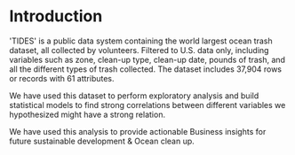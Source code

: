 # Introduction

'TIDES' is a public data system containing the world largest ocean trash dataset, all collected by
volunteers. Filtered to U.S. data only, including variables such as zone, clean-up type, clean-up
date, pounds of trash, and all the different types of trash collected. The dataset includes 37,904
rows or records with 61 attributes.

We have used this dataset to perform exploratory analysis and build statistical models to find strong correlations between different variables we hypothesized might have a strong relation.

We have used this analysis to provide actionable Business insights for future sustainable development & Ocean clean up.

